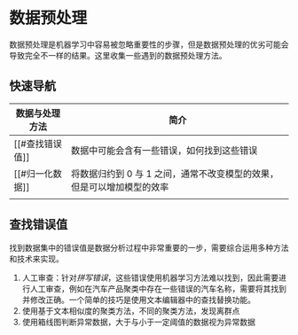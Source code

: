 # 数据预处理

数据预处理是机器学习中容易被忽略重要性的步骤，但是数据预处理的优劣可能会导致完全不一样的结果。这里收集一些遇到的数据预处理方法。

## 快速导航

| 数据与处理方法  | 简介                 |
| --------------- | -------------------- |
| [[#查找错误值]] | 数据中可能会含有一些错误，如何找到这些错误 |
|         [[#归一化数据]]        |     将数据归约到 0 与 1 之间，通常不改变模型的效果，但是可以增加模型的效率                 |
| |                      |

## 查找错误值

找到数据集中的错误值是数据分析过程中非常重要的一步，需要综合运用多种方法和技术来实现。
1. 人工审查：针对*拼写错误*，这些错误使用机器学习方法难以找到，因此需要进行人工审查，例如在汽车产品聚类中存在一些错误的汽车名称，需要将其找到并修改正确。一个简单的技巧是使用文本编辑器中的查找替换功能。
2. 使用基于文本相似度的聚类方法，不同的聚类方法，发现离群点
3. 使用箱线图判断异常数据，大于与小于一定阈值的数据视为异常数据